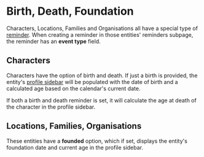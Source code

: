 # Birth, Death, Foundation

Characters, Locations, Families and Organisations all have a special type of [reminder](/features/reminders). When creating a reminder in those entities' reminders subpage, the reminder has an **event type** field.

## Characters

Characters have the option of birth and death. If just a birth is provided, the entity's [profile sidebar](/features/profile-sidebar) will be populated with the date of birth and a calculated age based on the calendar's current date.

If both a birth and death reminder is set, it will calculate the age at death of the character in the profile sidebar.

## Locations, Families, Organisations

These entities have a **founded** option, which if set, displays the entity's foundation date and current age in the profile sidebar.